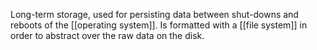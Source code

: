 Long-term storage, used for persisting data between shut-downs and reboots of the [[operating system]]. Is formatted with a [[file system]] in order to abstract over the raw data on the disk.